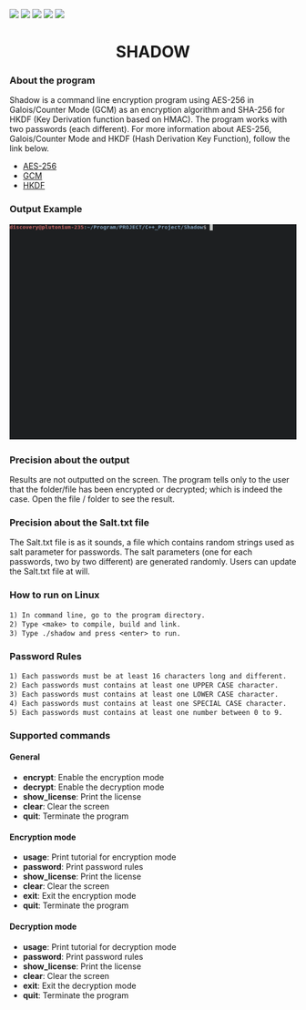 ![](https://img.shields.io/badge/Code-C++-orange.svg?style=plastic&logo=c%2B%2B)
![](https://img.shields.io/badge/OS-Linux-orange.svg?style=plastic&logo=Linux)
![](https://img.shields.io/badge/Algorithm-AES-orange.svg?style=plastic&logo)
![](https://img.shields.io/badge/Algorithm-SHA-orange.svg?style=plastic&logo)
![](https://img.shields.io/badge/Tools-SublimeText-orange.svg?style=plastic&logo)
<h1 align="center"> SHADOW </h1>

<h3 algin="left"> About the program </h3>

Shadow is a command line encryption program using AES-256 in Galois/Counter Mode (GCM) as an encryption algorithm and SHA-256 for HKDF (Key Derivation function based on HMAC). The program works with two passwords (each different). For more information about AES-256, Galois/Counter Mode and HKDF (Hash Derivation Key Function), follow the link below.

   - [AES-256](https://en.wikipedia.org/wiki/Advanced_Encryption_Standard)
   - [GCM](https://en.wikipedia.org/wiki/Galois/Counter_Mode)
   - [HKDF](https://en.wikipedia.org/wiki/HKDF)

<h3 algin="left"> Output Example </h3>

![Output](https://github.com/AndryRafam/Shadow/blob/main/Output/out.gif)

<h3 align="left"> Precision about the output </h3>

Results are not outputted on the screen. The program tells only to the user that the folder/file has been encrypted or decrypted; which is indeed the case.
Open the file / folder to see the result.

<h3 align="left"> Precision about the Salt.txt file </h3>

The Salt.txt file is as it sounds, a file which contains random strings used as salt parameter for passwords.
The salt parameters (one for each passwords, two by two different) are generated randomly.
Users can update the Salt.txt file at will.

<h3 align="left"> How to run on Linux </h3>

    1) In command line, go to the program directory.
    2) Type <make> to compile, build and link.
    3) Type ./shadow and press <enter> to run.

<h3 algin="left"> Password Rules </h3>

    1) Each passwords must be at least 16 characters long and different.
    2) Each passwords must contains at least one UPPER CASE character.
    3) Each passwords must contains at least one LOWER CASE character.
    4) Each passwords must contains at least one SPECIAL CASE character.
    5) Each passwords must contains at least one number between 0 to 9.

<h3 align="left"> Supported commands </h3>

<h4 align="left"> General </h4>

* **encrypt**: Enable the encryption mode
* **decrypt**: Enable the decryption mode
* **show_license**: Print the license
* **clear**: Clear the screen
* **quit**: Terminate the program

<h4 algin="left"> Encryption mode </h4>

* **usage**: Print tutorial for encryption mode
* **password**: Print password rules
* **show_license**: Print the license
* **clear**: Clear the screen
* **exit**: Exit the encryption mode
* **quit**: Terminate the program

<h4 align="left"> Decryption mode </h4>

* **usage**: Print tutorial for decryption mode
* **password**: Print password rules
* **show_license**: Print the license
* **clear**: Clear the screen
* **exit**: Exit the decryption mode
* **quit**: Terminate the program
